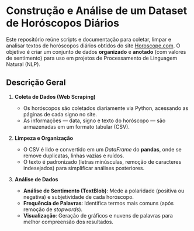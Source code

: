 # Construção e Análise de um Dataset de Horóscopos Diários

Este repositório reúne scripts e documentação para coletar, limpar e analisar textos de horóscopos diários obtidos do site [Horoscope.com](https://www.horoscope.com/). O objetivo é criar um conjunto de dados **organizado** e **anotado** (com valores de sentimento) para uso em projetos de Processamento de Linguagem Natural (NLP).

## Descrição Geral

1. **Coleta de Dados (Web Scraping)**  
   - Os horóscopos são coletados diariamente via Python, acessando as páginas de cada signo no site.  
   - As informações — data, signo e texto do horóscopo — são armazenadas em um formato tabular (CSV).

2. **Limpeza e Organização**  
   - O CSV é lido e convertido em um *DataFrame* do **pandas**, onde se remove duplicatas, linhas vazias e ruídos.  
   - O texto é padronizado (letras minúsculas, remoção de caracteres indesejados) para simplificar análises posteriores.

3. **Análise de Dados**  
   - **Análise de Sentimento (TextBlob)**: Mede a polaridade (positiva ou negativa) e subjetividade de cada horóscopo.  
   - **Frequência de Palavras**: Identifica termos mais comuns (após remoção de *stopwords*).  
   - **Visualização**: Geração de gráficos e nuvens de palavras para melhor compreensão dos resultados.
